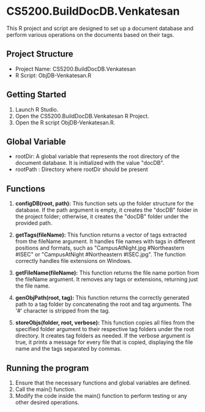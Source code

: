 # CS5200.BuildDocDB.Venkatesan

This R project and script are designed to set up a document database and perform various operations on the documents based on their tags.


## Project Structure
- Project Name: CS5200.BuildDocDB.Venkatesan
- R Script: ObjDB-Venkatesan.R

## Getting Started
1. Launch R Studio.
2. Open the CS5200.BuildDocDB.Venkatesan R Project.
3. Open the R script ObjDB-Venkatesan.R.

## Global Variable
- rootDir: A global variable that represents the root directory of the document database. It is initialized with the value "docDB".
- rootPath : Directory where rootDir should be present

## Functions

1. <b>configDB(root, path):</b> This function sets up the folder structure for the database. If the path argument is empty, it creates the "docDB" folder in the project folder; otherwise, it creates the "docDB" folder under the provided path.

2. <b>getTags(fileName):</b> This function returns a vector of tags extracted from the fileName argument. It handles file names with tags in different positions and formats, such as "CampusAtNight.jpg #Northeastern #ISEC" or "CampusAtNight #Northeastern #ISEC.jpg". The function correctly handles file extensions on Windows.

3. <b>getFileName(fileName):</b> This function returns the file name portion from the fileName argument. It removes any tags or extensions, returning just the file name.


4. <b>genObjPath(root, tag):</b> This function returns the correctly generated path to a tag folder by concatenating the root and tag arguments. The '#' character is stripped from the tag.

5. <b>storeObjs(folder, root, verbose):</b> This function copies all files from the specified folder argument to their respective tag folders under the root directory. It creates tag folders as needed. If the verbose argument is true, it prints a message for every file that is copied, displaying the file name and the tags separated by commas.


## Running the program

1. Ensure that the necessary functions and global variables are defined.
2. Call the main() function.
3. Modify the code inside the main() function to perform testing or any other desired operations.
